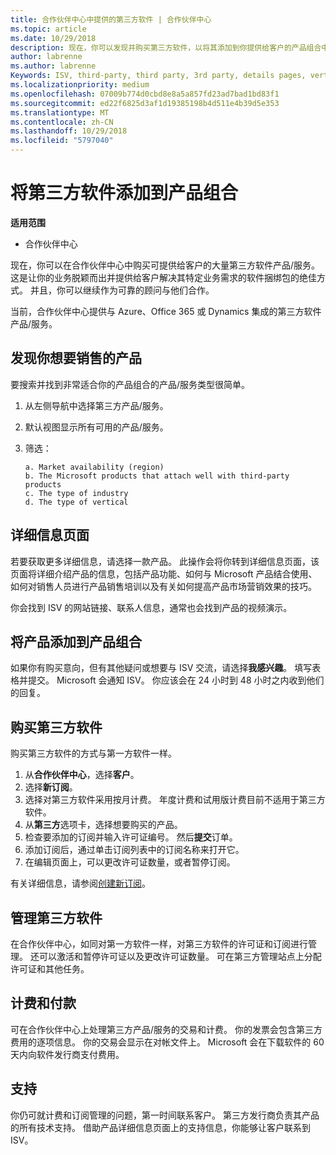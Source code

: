 ```yaml
---
title: 合作伙伴中心中提供的第三方软件 | 合作伙伴中心
ms.topic: article
ms.date: 10/29/2018
description: 现在，你可以发现并购买第三方软件，以将其添加到你提供给客户的产品组合中。
author: labrenne
ms.author: labrenne
Keywords: ISV, third-party, third party, 3rd party, details pages, vertical software, software publisher
ms.localizationpriority: medium
ms.openlocfilehash: 07009b774d0cbd8e8a5a857fd23ad7bad1bd83f1
ms.sourcegitcommit: ed22f6825d3af1d19385198b4d511e4b39d5e353
ms.translationtype: MT
ms.contentlocale: zh-CN
ms.lasthandoff: 10/29/2018
ms.locfileid: "5797040"
---
```

# <a name="add-third-party-software-to-your-portfolio"></a>将第三方软件添加到产品组合

**适用范围** 

- 合作伙伴中心


现在，你可以在合作伙伴中心中购买可提供给客户的大量第三方软件产品/服务。 这是让你的业务脱颖而出并提供给客户解决其特定业务需求的软件捆绑包的绝佳方式。 并且，你可以继续作为可靠的顾问与他们合作。

当前，合作伙伴中心提供与 Azure、Office 365 或 Dynamics 集成的第三方软件产品/服务。

## <a name="discover-the-products-you-want-to-sell"></a>发现你想要销售的产品

要搜索并找到非常适合你的产品组合的产品/服务类型很简单。 
1.  从左侧导航中选择第三方产品/服务。 
2.  默认视图显示所有可用的产品/服务。 
3.  筛选：

        a. Market availability (region) 
        b. The Microsoft products that attach well with third-party products  
        c. The type of industry 
        d. The type of vertical 

## <a name="the-details-page"></a>详细信息页面

若要获取更多详细信息，请选择一款产品。 此操作会将你转到详细信息页面，该页面将详细介绍产品的信息，包括产品功能、如何与 Microsoft 产品结合使用、如何对销售人员进行产品销售培训以及有关如何提高产品市场营销效果的技巧。 

你会找到 ISV 的网站链接、联系人信息，通常也会找到产品的视频演示。 

## <a name="add-the-product-to-your-portfolio"></a>将产品添加到产品组合

如果你有购买意向，但有其他疑问或想要与 ISV 交流，请选择**我感兴趣**。 填写表格并提交。 Microsoft 会通知 ISV。 你应该会在 24 小时到 48 小时之内收到他们的回复。 

## <a name="purchase-the-third-party-software"></a>购买第三方软件

购买第三方软件的方式与第一方软件一样。 

1.  从**合作伙伴中心**，选择**客户**。
2.  选择**新订阅**。
3.  选择对第三方软件采用按月计费。 年度计费和试用版计费目前不适用于第三方软件。
4.  从**第三方**选项卡，选择想要购买的产品。
5.  检查要添加的订阅并输入许可证编号。 然后**提交**订单。
6.  添加订阅后，通过单击订阅列表中的订阅名称来打开它。 
7.  在编辑页面上，可以更改许可证数量，或者暂停订阅。

有关详细信息，请参阅[创建新订阅](create-a-new-subscription.md)。

## <a name="administer-the-third-party-software"></a>管理第三方软件

在合作伙伴中心，如同对第一方软件一样，对第三方软件的许可证和订阅进行管理。 还可以激活和暂停许可证以及更改许可证数量。 可在第三方管理站点上分配许可证和其他任务。

## <a name="billing-and-payment"></a>计费和付款

可在合作伙伴中心上处理第三方产品/服务的交易和计费。 你的发票会包含第三方费用的逐项信息。 你的交易会显示在对帐文件上。 Microsoft 会在下载软件的 60 天内向软件发行商支付费用。 

## <a name="support"></a>支持

你仍可就计费和订阅管理的问题，第一时间联系客户。 第三方发行商负责其产品的所有技术支持。 借助产品详细信息页面上的支持信息，你能够让客户联系到 ISV。

